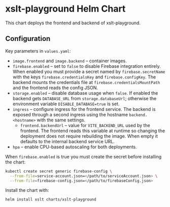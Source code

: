 # xslt-playground Helm Chart

This chart deploys the frontend and backend of xslt-playground.

## Configuration

Key parameters in `values.yaml`:

- `image.frontend` and `image.backend` – container images.
- `firebase.enabled` – set to `false` to disable Firebase integration entirely.
  When enabled you must provide a secret named by `firebase.secretName` with the
  keys `firebase.credentialsKey` and `firebase.configKey`. The backend mounts the
  credentials file at `firebase.credentialsMountPath` and the frontend reads the
  config JSON.
- `storage.enabled` – disable database usage when `false`. If enabled the backend
  gets `DATABASE_URL` from `storage.databaseUrl`; otherwise the environment
  variable `DISABLE_DATABASE=true` is set.
- `ingress` – configure ingress for the frontend service. The backend is exposed
  through a second ingress using the hostname `backend.<hostname>` with the same
  settings.
  - `frontend.backendUrl` – value for `VITE_BACKEND_URL` used by the frontend.
    The frontend reads this variable at runtime so changing the deployment does
    not require rebuilding the image. When empty it defaults to the internal
    backend service URL.
- `hpa` – enable CPU-based autoscaling for both deployments.

When `firebase.enabled` is true you must create the secret before installing the chart:

```bash
kubectl create secret generic firebase-config \
  --from-file=service-account.json=</path/to/serviceAccount.json> \
  --from-file=firebase-config.json=</path/to/firebaseConfig.json>
```

Install the chart with:

```bash
helm install xslt charts/xslt-playground
```


